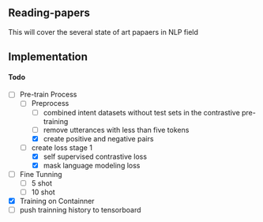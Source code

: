 ## Reading-papers

  This will cover the several state of art papaers in NLP field 


## Implementation 

#### Todo 
   - [ ] Pre-train Process
     - [ ] Preprocess 
       - [ ] combined intent datasets without test sets in the contrastive pre-training
       - [ ] remove utterances with less than five tokens
       - [x] create positive and negative pairs 
       
     - [ ] create loss stage 1
       - [x] self supervised contrastive loss
       - [x] mask language modeling loss 

   - [ ] Fine Tunning 
     - [ ] 5 shot 
     - [ ] 10 shot

   - [x] Training on Containner 
   - [ ] push trainning history to tensorboard
